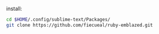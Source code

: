 install:

```sh
cd $HOME/.config/sublime-text/Packages/
git clone https://github.com/fiecueal/ruby-emblazed.git
```
